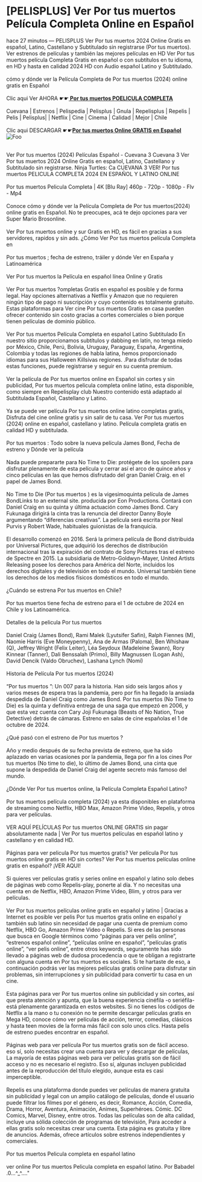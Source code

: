 <h1>[PELISPLUS] Ver Por tus muertos Película Completa Online en Español</h1>


<div class="list-description"><p>hace 27 minutos — PELISPLUS Ver Por tus muertos 2024 Online Gratis en español, Latino, Castellano y Subtitulado sin registrarse (Por tus muertos). Ver estrenos de películas y también las mejores películas en HD Ver Por tus muertos película Completa Gratis en español o con subtítulos en tu idioma, en HD y hasta en calidad 2024 HD con Audio español Latino y Subtitulado.<br><br>cómo y dónde ver la Película Completa de Por tus muertos (2024) online gratis en Español<br><br>Clic aqui Ver AHORA ☛☛<b><u><a href="https://bit.ly/3wSw8yE"> Por tus muertos POELICULA COMPLETA</a></u></b><br><br>Cuevana | Estrenos | Pelispedia | Pelisplus | Gnula | Repelisplus | Repelis | Pelis | Pelisplus| | Netflix | Cine | Cinema | Calidad | Mejor | Chile<br><br>Clic aqui DESCARGAR ☛☛<b><u><a href="https://bit.ly/3wSw8yE">Por tus muertos Online GRATIS en Español</a></u></b><br>
<img src="https://camo.githubusercontent.com/917e6ed5c302499242165dcc02bdbce85c075fd21b35918eb9c0b771855261b8/68747470733a2f2f7374617469632e7769787374617469632e636f6d2f6d656469612f6232343966395f61646163386637306662336634356238383639313639366337376465313866337e6d76322e676966" alt="Foo" style="max-width: 100%;">




<br>Ver Por tus muertos (2024) Películas Español - Cuevana 3 Cuevana 3 Ver Por tus muertos 2024 Online Gratis en español, Latino, Castellano y Subtitulado sin registrarse. Ninja Turtles: Ca CUEVANA 3 VER! Por tus muertos PELICULA COMPLETA 2024 EN ESPAÑOL Y LATINO ONLINE<br><br>Por tus muertos Pelicula Completa | 4K [Blu Ray] 460p - 720p - 1080p - Flv - Mp4<br><br>Conoce cómo y dónde ver la Película Completa de Por tus muertos(2024) online gratis en Español. No te preocupes, acá te dejo opciones para ver Super Mario Brosonline.<br><br>Ver Por tus muertos online y sur Gratis en HD, es fácil en gracias a sus servidores, rapidos y sin ads. ¿Cómo Ver Por tus muertos película Completa en<br><br>Por tus muertos ; fecha de estreno, tráiler y dónde Ver en España y Latinoamérica<br><br>Ver Por tus muertos la Película en español línea Online y Gratis<br><br>Ver Por tus muertos ?ompletas Gratis en español es posible y de forma legal. Hay opciones alternativas a Netflix y Amazon que no requieren ningún tipo de pago ni suscripción y cuyo contenido es totalmente gratuito. Estas plataformas para Ver cine Por tus muertos Gratis en casa pueden ofrecer contenido sin costo gracias a cortes comerciales o bien porque tienen películas de dominio público.<br><br>Ver Por tus muertos Película Completa en español Latino Subtitulado En nuestro sitio proporcionamos subtítulos y dabbing en latín, no tenga miedo por México, Chile, Perú, Bolivia, Uruguay, Paraguay, España, Argentina, Colombia y todas las regiones de habla latina, hemos proporcionado idiomas para sus Halloween Killsivas regiones. .Para disfrutar de todas estas funciones, puede registrarse y seguir en su cuenta premium.<br><br>Ver la película de Por tus muertos online en Español sin cortes y sin publicidad, Por tus muertos pelicula completa online latino, esta disponible, como siempre en Repelisplay club Nuestro contenido está adaptado al Subtitulada Español, Castellano y Latino.<br><br>Ya se puede ver película Por tus muertos online latino completas gratis, Disfruta del cine online gratis y sin salir de tu casa. Ver Por tus muertos (2024) online en español, castellano y latino. Película completa gratis en calidad HD y subtitulada.<br><br>Por tus muertos : Todo sobre la nueva película James Bond, Fecha de estreno y Dónde ver la película<br><br>Nada puede prepararte para No Time to Die: protégete de los spoilers para disfrutar plenamente de esta película y cerrar así el arco de quince años y cinco películas en las que hemos disfrutado del gran Daniel Craig. en el papel de James Bond.<br><br>No Time to Die (Por tus muertos ) es la vigesimoquinta película de James BondLinks to an external site. producida por Eon Productions. Contará con Daniel Craig en su quinta y última actuación como James Bond. Cary Fukunaga dirigirá la cinta tras la renuncia del director Danny Boyle argumentando “diferencias creativas”. La película será escrita por Neal Purvis y Robert Wade, habituales guionistas de la franquicia.<br><br>El desarrollo comenzó en 2016. Será la primera película de Bond distribuida por Universal Pictures, que adquirió los derechos de distribución internacional tras la expiración del contrato de Sony Pictures tras el estreno de Spectre en 2015. La subsidiaria de Metro-Goldwyn-Mayer, United Artists Releasing posee los derechos para América del Norte, incluidos los derechos digitales y de televisión en todo el mundo. Universal también tiene los derechos de los medios físicos domésticos en todo el mundo.<br><br>¿Cuándo se estrena Por tus muertos en Chile?<br><br>Por tus muertos tiene fecha de estreno para el 1 de octubre de 2024 en Chile y los Latinoamérica.<br><br>Detalles de la pelicula Por tus muertos<br><br>Daniel Craig (James Bond), Rami Malek (Lyutsifer Safin), Ralph Fiennes (M), Naomie Harris (Eve Moneypenny), Ana de Armas (Paloma), Ben Whishaw (Q), Jeffrey Wright (Felix Leiter), Léa Seydoux (Madeleine Swann), Rory Kinnear (Tanner), Dali Benssalah (Primo), Billy Magnussen (Logan Ash), David Dencik (Valdo Obruchev), Lashana Lynch (Nomi)<br><br>Historia de Película Por tus muertos (2024)<br><br>“Por tus muertos ”: Un 007 para la historia. Han sido seis largos años y varios meses de espera tras la pandemia, pero por fin ha llegado la ansiada despedida de Daniel Craig como James Bond. Por tus muertos (No Time to Die) es la quinta y definitiva entrega de una saga que empezó en 2006, y que esta vez cuenta con Cary Joji Fukunaga (Beasts of No Nation, True Detective) detrás de cámaras. Estreno en salas de cine españolas el 1 de octubre de 2024.<br><br>¿Qué pasó con el estreno de Por tus muertos ?<br><br>Año y medio después de su fecha prevista de estreno, que ha sido aplazado en varias ocasiones por la pandemia, llega por fin a los cines Por tus muertos (No time to die), lo último de James Bond, una cinta que supone la despedida de Daniel Craig del agente secreto más famoso del mundo.<br><br>¿Dónde Ver Por tus muertos online, la Película Completa Español Latino?<br><br>Por tus muertos película completa (2024) ya esta disponibles en plataforma de streaming como Netflix, HBO Max, Amazon Prime Video, Repelis, y otros para ver películas.<br><br>VER AQUÍ PELÍCULAS Por tus muertos ONLINE GRATIS sin pagar absolutamente nada | Ver Por tus muertos películas en español latino y castellano y en calidad HD.<br><br>Páginas para ver pelicula Por tus muertos gratis? Ver película Por tus muertos online gratis en HD sin cortes? Ver Por tus muertos películas online gratis en español? ¡VER AQUI!<br><br>Si quieres ver películas gratis y series online en español y latino solo debes de páginas web como Repelis-play, ponerte al día. Y no necesitas una cuenta en de Netflix, HBO, Amazon Prime Video, Blim, y otros para ver películas.<br><br>Ver Por tus muertos películas online gratis en español y latino | Gracias a Internet es posible ver pelis Por tus muertos gratis online en español y también sub latino sin necesidad de pagar una cuenta de premium como Netflix, HBO Go, Amazon Prime Video o Repelis. Si eres de las personas que busca en Google términos como “páginas para ver pelis online”, “estrenos español online”, “películas online en español”, “películas gratis online”, “ver pelis online”, entre otros keywords, seguramente has sido llevado a páginas web de dudosa procedencia o que te obligan a registrarte con alguna cuenta en Por tus muertos es sociales. Si te hartaste de eso, a continuación podrás ver las mejores películas gratis online para disfrutar sin problemas, sin interrupciones y sin publicidad para convertir tu casa en un cine.<br><br>Esta páginas para ver Por tus muertos online sin publicidad y sin cortes, así que presta atención y apunta, que la buena experiencia cinéfila -o seriéfila- está plenamente garantizada en estos websites. Si no tienes los códigos de Netflix a la mano o tu conexión no te permite descargar películas gratis en Mega HD, conoce cómo ver películas de acción, terror, comedias, clásicos y hasta teen movies de la forma más fácil con solo unos clics. Hasta pelis de estreno puedes encontrar en español.<br><br>Páginas web para ver película Por tus muertos gratis son de fácil acceso. eso sí, solo necesitas crear una cuenta para ver y descargar de películas, La mayoría de estas páginas web para ver películas gratis son de fácil acceso y no es necesario el registro. Eso sí, algunas incluyen publicidad antes de la reproducción del título elegido, aunque esta es casi imperceptible.<br><br>Repelis es una plataforma donde puedes ver películas de manera gratuita sin publicidad y legal con un amplio catálogo de películas, donde el usuario puede filtrar los filmes por el género, es decir, Romance, Acción, Comedia, Drama, Horror, Aventura, Animación, Animes, Superhéroes. Cómic. DC Comics, Marvel, Disney, entre otros. Todas las películas son de alta calidad, incluye una sólida colección de programas de televisión, Para acceder a ellas gratis solo necesitas crear una cuenta. Esta página es gratuita y libre de anuncios. Además, ofrece artículos sobre estrenos independientes y comerciales.<br><br>Por tus muertos Pelicula completa en español latino<br><br>ver online Por tus muertos Pelicula completa en español latino. Por Babadel .0...^_^...."</p></div>


